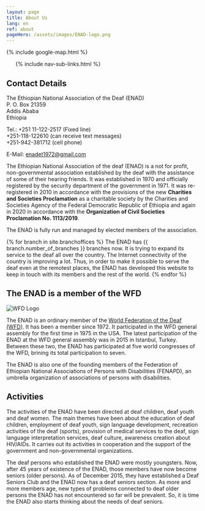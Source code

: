 ```yaml
---
layout: page
title: About Us
lang: en
ref: about
pageHero: /assets/images/ENAD-logo.png
---
```


<aside class="post-aside">
  {% include google-map.html %}
  <ul class="side-menu-list">
   <!-- {% comment %}{% include nav-sub-links.html %} {% endcomment %} -->
  </ul>
</aside>
<div class="post-content">
  <ul class="side-menu-list">
   {% include nav-sub-links.html %}
  </ul>
    <div class="row pl-5 pr-5">
      <h2 class="pb-3">Contact Details</h2>
      <div class="border shadow">
        <p>
          The Ethiopian National Association of the Deaf (ENAD)<br />
          P. O. Box 21359<br />
          Addis Ababa<br />
          Ethiopia
        </p>
        <p>
          Tel.: +251 11-122-2517 (Fixed line)<br />
          <span class="pl-5">+251-118-122610 (can receive text messages)</span><br />
          <span class="pl-5">+251-942-381712 (cell phone)</span>
        </p>
        <p>E-Mail: 
          <a href="mailto:enadet1972@gmail.com">enadet1972@gmail.com</a>
        </p>
      </div>
    </div>
    <div class="pt-5">
      <p>
        The Ethiopian National Association of the deaf (ENAD) is a not for profit, non-governmental association established by the deaf with the assistance of some of their hearing friends. It was established in 1970 and officially registered by the security department of the government in 1971. It was re-registered in 2010 in accordance with the provisions of the new <strong>Charities and Societies Proclamation</strong>  as a charitable society by the Charities and Societies Agency of the Federal Democratic Republic of Ethiopia and  again in 2020 in accordance with the <strong>Organization of Civil Societies Proclamation No. 1113/2019</strong>.
      </p>
      <p>
        The ENAD is fully run and managed by elected members of the association.
      </p>
      <p>
      {% for branch in site.branchoffices %}
        The ENAD has {{ branch.number_of_branches }} branches now. It is trying to expand its service to the deaf all over the country. The Internet connectivity of the country is improving a lot. Thus, in order to make it possible to serve the deaf even at the remotest places, the ENAD has developed this website to keep in touch with its members and the rest of the world.
      {% endfor %}
      </p>
    </div>
    <h2>The ENAD is a member of the WFD</h2>
    <div>
      <img src="{{ "/assets/images/wfd-logo.jpg" | prepend: site.baseurl }}"   alt="WFD Logo" 
      class="img-fluid pull-right border shadow ml-3" />
      <p>
        The ENAD is an ordinary member of the <a href="http://www.wfdeaf.org">World Federation of the Deaf (WFD)</a>. It has been a member since 1972. It participated in the WFD general assembly for the first time in 1975 in the USA. The latest participation of the ENAD at the WFD general assembly was in 2015 in Istanbul, Turkey. Between these two, the ENAD has participated at five world congresses of the WFD, brining its total participation to seven. 
      </p>
      <p>
        The ENAD is also one of the founding members of the Federation of Ethiopian National Associations of Persons with Disabilities (FENAPD), an umbrella organization of associations of persons with disabilities.
      </p>
    </div>
    <h2>Activities</h2>
    <div>
      <p>
        <!-- 
        The ENAD used to be involved mostly in advocacy work for the deaf.
        Because of the new <a href="www.molsa.gov.et/Amharic/resources/Documents/Charities%20and%20Societies%20Proclamation.pdf">Charities and Societies Proclamation</a> and as most of its funding is sourced from foreign countries, it is now re-registered as a resident society and is engaged in development activities that benefit the deaf citizens of the country
        in collaboration with governmental and other non-governmental
        organizations.
        -->
      </p>
      <p>
        The activities of the ENAD have been directed at deaf children, deaf youth and deaf women. The main themes have been about the education of deaf children, employment of deaf youth, sign language development, recreation activities of the deaf (sports), provision of medical services to the deaf, sign language interpretation services, deaf culture, awareness creation about HIV/AIDs. It carries out its activities in cooperation and the support of the government and non-governmental organizations.
      </p>
      <p>
        The deaf persons who established the ENAD were mostly youngsters. Now, after 45 years of existence of the ENAD, those members have now become seniors (older persons). As of December 2015, they have established a Deaf Seniors Club and the ENAD now has a deaf seniors section. As more and more members age, new types of problems connected to deaf older persons the ENAD has not encountered so far will be prevalent. So, it is time the ENAD also starts thinking about the needs of deaf seniors.
      </p>
    </div>
</div>
